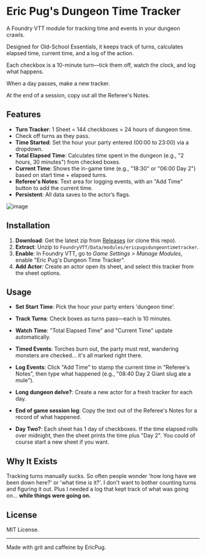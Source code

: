 # Eric Pug's Dungeon Time Tracker

A Foundry VTT module for tracking time and events in your dungeon crawls.

Designed for Old-School Essentials, it keeps track of turns, calculates elapsed time, current time, and a log of the action. 

Each checkbox is a 10-minute turn—tick them off, watch the clock, and log what happens.

When a day passes, make a new tracker.

At the end of a session, copy out all the Referee's Notes.

## Features
- **Turn Tracker**: 1 Sheet = 144 checkboxes = 24 hours of dungeon time.
- Check off turns as they pass.
- **Time Started**: Set the hour your party entered (00:00 to 23:00) via a dropdown.
- **Total Elapsed Time**: Calculates time spent in the dungeon (e.g., "2 hours, 30 minutes") from checked boxes.
- **Current Time**: Shows the in-game time (e.g., "18:30" or "06:00 Day 2") based on start time + elapsed turns.
- **Referee's Notes**: Text area for logging events, with an "Add Time" button to add the current time.
- **Persistent**: All data saves to the actor’s flags.


![image](https://github.com/user-attachments/assets/e5ed3364-3d84-4bf4-afe2-5b1171cf9397)


## Installation
1. **Download**: Get the latest zip from [Releases](https://github.com/EricPug/ericpugsdungeontimetracker/releases) (or clone this repo).
2. **Extract**: Unzip to `FoundryVTT/Data/modules/ericpugsdungeontimetracker`.
3. **Enable**: In Foundry VTT, go to *Game Settings > Manage Modules*, enable "Eric Pug's Dungeon Time Tracker".
4. **Add Actor**: Create an actor open its sheet, and select this tracker from the sheet options.

## Usage
- **Set Start Time**: Pick the hour your party enters 'dungeon time'.
- **Track Turns**: Check boxes as turns pass—each is 10 minutes.
- **Watch Time**: "Total Elapsed Time" and "Current Time" update automatically.
- **Timed Events**: Torches burn out, the party must rest, wandering monsters are checked... it's all marked right there.
- **Log Events**: Click "Add Time" to stamp the current time in "Referee's Notes", then type what happened (e.g., "08:40 Day 2 Giant slug ate a mule").
- **Long dungeon delve?**: Create a new actor for a fresh tracker for each day.
- **End of game session log**: Copy the text out of the Referee's Notes for a record of what happened.

- **Day Two?**: Each sheet has 1 day of checkboxes. If the time elapsed rolls over midnight, then the sheet prints the time plus "Day 2". You could of course start a new sheet if you want.

## Why It Exists
Tracking turns manually sucks. So often people wonder 'how long have we been down here?' or 'what time is it?'. 
I don't want to bother counting turns and figuring it out.
Plus I needed a log that kept track of what was going on... **while things were going on.**

## License
MIT License.

---
Made with grit and caffeine by EricPug.
